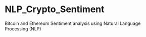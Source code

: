 # NLP_Crypto_Sentiment
Bitcoin and Ethereum Sentiment analysis using Natural Language Processing (NLP)
